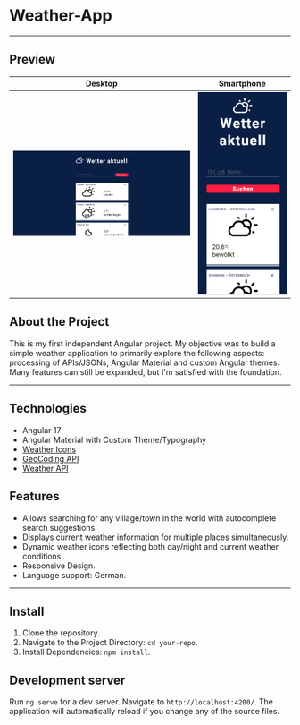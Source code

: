 # Weather-App

------

## Preview
| Desktop | Smartphone |
| --- | --- |
| ![Desktop](./src/assets/media/Desktop.png) | ![Smartphone](./src/assets/media/Smartphone.png) |

## About the Project
This is my first independent Angular project. My objective was to build a simple weather application to primarily explore the following aspects: processing of APIs/JSONs, Angular Material and custom Angular themes. Many features can still be expanded, but I'm satisfied with the foundation.

------

## Technologies

* Angular 17
* Angular Material with Custom Theme/Typography
* [Weather Icons](https://github.com/erikflowers/weather-icons)
* [GeoCoding API](https://open-meteo.com/en/docs/geocoding-api)
* [Weather API](https://open-meteo.com/en/docs)

## Features

* Allows searching for any village/town in the world with autocomplete search suggestions.
* Displays current weather information for multiple places simultaneously.
* Dynamic weather icons reflecting both day/night and current weather conditions.
* Responsive Design.
* Language support: German.

------

## Install

1. Clone the repository.
2. Navigate to the Project Directory: `cd your-repo`.
3. Install Dependencies: `npm install`.

## Development server

Run `ng serve` for a dev server. Navigate to `http://localhost:4200/`. The application will automatically reload if you change any of the source files.